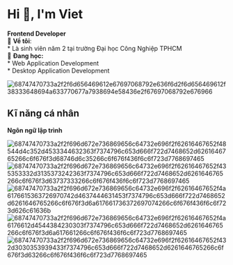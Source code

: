 # Hi 👋, I'm Viet
**Frontend Developer**  
🌟 **Về tôi**:  <br>
          *    Là sinh viên năm 2 tại trường Đại học Công Nghiệp TPHCM <br>
🌱 **Đang học:**<br>
          *    Web Application Development<br>
          *    Desktop Application Development<br>

![68747470733a2f2f6d656469612e67697068792e636f6d2f6d656469612f38333648694a633770677a7938694e58436e2f67697068792e676966](https://github.com/user-attachments/assets/7c06a622-ce1a-4c1d-92df-b03e3105f523)

## Kĩ năng cá nhân
**Ngôn ngữ lập trình**

![68747470733a2f2f696d672e736869656c64732e696f2f62616467652f48544d4c352d4533344632363f7374796c653d666f722d7468652d6261646765266c6f676f3d68746d6c35266c6f676f436f6c6f723d7768697465](https://github.com/user-attachments/assets/f280581c-e8c0-41cf-b243-c95a65c0c286) 
![68747470733a2f2f696d672e736869656c64732e696f2f62616467652f435353332d3135373242363f7374796c653d666f722d7468652d6261646765266c6f676f3d63737333266c6f676f436f6c6f723d7768697465](https://github.com/user-attachments/assets/e6728a5c-a3f2-4b1d-95ef-0c5293f751e8)
![68747470733a2f2f696d672e736869656c64732e696f2f62616467652f4a6176615363726970742d4637444631453f7374796c653d666f722d7468652d6261646765266c6f676f3d6a617661736372697074266c6f676f436f6c6f723d626c61636b](https://github.com/user-attachments/assets/cbc676b2-eba0-4825-8a1f-d5817a507150)
![68747470733a2f2f696d672e736869656c64732e696f2f62616467652f4a6176612d4544384230303f7374796c653d666f722d7468652d6261646765266c6f676f3d6a617661266c6f676f436f6c6f723d7768697465](https://github.com/user-attachments/assets/4bf287f0-247f-4f90-91ac-cd0527a89e9e)
![68747470733a2f2f696d672e736869656c64732e696f2f62616467652f432d3030353939433f7374796c653d666f722d7468652d6261646765266c6f676f3d63266c6f676f436f6c6f723d7768697465](https://github.com/user-attachments/assets/3d6d0752-1767-4a2d-b7a0-a6766bdde355)
